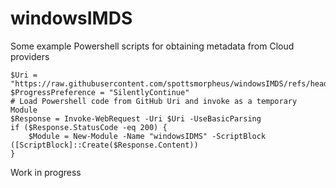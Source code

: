 # windowsIMDS

Some example Powershell scripts for obtaining metadata from Cloud providers

```
$Uri = "https://raw.githubusercontent.com/spottsmorpheus/windowsIMDS/refs/heads/main/src/GetIMDS.ps1"
$ProgressPreference = "SilentlyContinue"
# Load Powershell code from GitHub Uri and invoke as a temporary Module
$Response = Invoke-WebRequest -Uri $Uri -UseBasicParsing
if ($Response.StatusCode -eq 200) {
    $Module = New-Module -Name "windowsIDMS" -ScriptBlock ([ScriptBlock]::Create($Response.Content))
}
```


Work in progress
